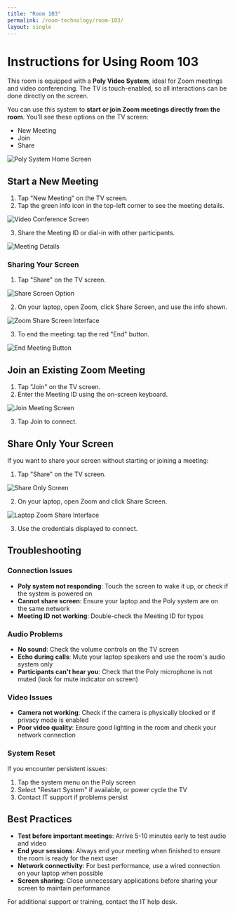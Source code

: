 ```yaml
---
title: "Room 103"
permalink: /room-technology/room-103/
layout: single
---
```


# Instructions for Using Room 103

This room is equipped with a **Poly Video System**, ideal for Zoom meetings and video conferencing. The TV is touch-enabled, so all interactions can be done directly on the screen.

You can use this system to **start or join Zoom meetings directly from the room**. You'll see these options on the TV screen:

- New Meeting
- Join
- Share

![Poly System Home Screen](/assets/images/room-technology/room-103/image1.png)

## Start a New Meeting

1. Tap "New Meeting" on the TV screen.
2. Tap the green info icon in the top-left corner to see the meeting details.

![Video Conference Screen](/assets/images/room-technology/room-103/image2.png)

3. Share the Meeting ID or dial-in with other participants.

![Meeting Details](/assets/images/room-technology/room-103/image3.png)

### Sharing Your Screen

1. Tap "Share" on the TV screen.

![Share Screen Option](/assets/images/room-technology/room-103/image2.png)

2. On your laptop, open Zoom, click Share Screen, and use the info shown.

![Zoom Share Screen Interface](/assets/images/room-technology/room-103/image6.png)

3. To end the meeting: tap the red "End" button.

![End Meeting Button](/assets/images/room-technology/room-103/image2.png)

## Join an Existing Zoom Meeting

1. Tap "Join" on the TV screen.
2. Enter the Meeting ID using the on-screen keyboard.

![Join Meeting Screen](/assets/images/room-technology/room-103/image7.png)

3. Tap Join to connect.

## Share Only Your Screen

If you want to share your screen without starting or joining a meeting:

1. Tap "Share" on the TV screen.

![Share Only Screen](/assets/images/room-technology/room-103/image8.png)

2. On your laptop, open Zoom and click Share Screen.

![Laptop Zoom Share Interface](/assets/images/room-technology/room-103/image9.png)

3. Use the credentials displayed to connect.

## Troubleshooting

### Connection Issues
- **Poly system not responding**: Touch the screen to wake it up, or check if the system is powered on
- **Cannot share screen**: Ensure your laptop and the Poly system are on the same network
- **Meeting ID not working**: Double-check the Meeting ID for typos

### Audio Problems
- **No sound**: Check the volume controls on the TV screen
- **Echo during calls**: Mute your laptop speakers and use the room's audio system only
- **Participants can't hear you**: Check that the Poly microphone is not muted (look for mute indicator on screen)

### Video Issues
- **Camera not working**: Check if the camera is physically blocked or if privacy mode is enabled
- **Poor video quality**: Ensure good lighting in the room and check your network connection

### System Reset
If you encounter persistent issues:
1. Tap the system menu on the Poly screen
2. Select "Restart System" if available, or power cycle the TV
3. Contact IT support if problems persist

## Best Practices

- **Test before important meetings**: Arrive 5-10 minutes early to test audio and video
- **End your sessions**: Always end your meeting when finished to ensure the room is ready for the next user
- **Network connectivity**: For best performance, use a wired connection on your laptop when possible
- **Screen sharing**: Close unnecessary applications before sharing your screen to maintain performance

For additional support or training, contact the IT help desk.
